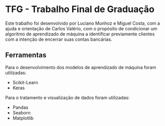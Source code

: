# TFG - Trabalho Final de Graduação

Este trabalho foi desenvolvido por Luciano Munhoz e Miguel Costa, com a ajuda e orientação de Carlos Valério, com o propósito de condicionar um algoritmo de aprendizado de máquina a identificar previamente clientes com a intenção de encerrar suas contas bancárias.

## Ferramentas

Para o desenvolvimento dos modelos de aprendizado de máquina foram utilizadas:

- Scikit-Learn
- Keras

Para o tratamento e visualização de dados foram utilizadas:

- Pandas
- Seaborn
- Matplotlib

